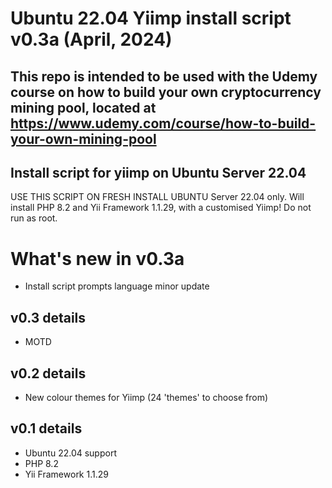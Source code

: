 # Ubuntu 22.04 Yiimp install script v0.3a (April, 2024)

## This repo is intended to be used with the Udemy course on how to build your own cryptocurrency mining pool, located at https://www.udemy.com/course/how-to-build-your-own-mining-pool

## Install script for yiimp on Ubuntu Server 22.04
USE THIS SCRIPT ON FRESH INSTALL UBUNTU Server 22.04 only.
Will install PHP 8.2 and Yii Framework 1.1.29, with a customised Yiimp! Do not run as root.

# What's new in v0.3a
- Install script prompts language minor update
  
## v0.3 details
- MOTD

## v0.2 details
- New colour themes for Yiimp (24 'themes' to choose from)

## v0.1 details
- Ubuntu 22.04 support
- PHP 8.2
- Yii Framework 1.1.29
